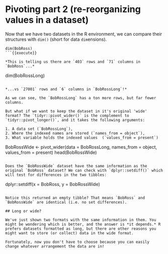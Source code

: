 # Pivoting part 2 (re-reorganizing values in a dataset) 

Now that we have two datasets in the R environment, we can compare their structures with `dim()` (short for data `dim`ensions).

```
dim(BobRoss)
```{{execute}}

*This is telling us there are `403` rows and `71` columns in `BobRoss`...*

```
dim(BobRossLong)
```{{execute}}

*...vs `27001` rows and `6` columns in `BobRossLong`!*

As we can see, the `BobRossLong` has a ton more rows, but far fewer columns. 

But what if we want to keep the dataset in it's original 'wide' format? The `tidyr::pivot_wider()` is the complement to `tidyr::pivot_longer()`, and it takes the following arguments: 

1. A data set (`BobRossLong`), 
2. Where the indexed names are stored (`names_from = object`),  
3. What variable holds the indexed values  (`values_from = present`) 

```
BobRossWide <- pivot_wider(data = BobRossLong, 
                      names_from = object, 
                      values_from = present)
head(BobRossWide)
```{{execute}}

Does the `BobRossWide` dataset have the same information as the original `BobRoss` dataset? We can check with `dplyr::setdiff()` which will test for differences in the two tibbles: 

```
dplyr::setdiff(x = BobRoss, y = BobRossWide)
```{{copy}}

Notice this returned an empty tibble? That means `BobRoss` and `BobRossWide` are identical (i.e. no set differences).

## Long or wide?

We've just shown two formats with the same information in them. You might be wondering which is better, and the answer is *it depends.* R prefers datasets formatted as long, but there are other reasons you might want to store (or collect) data in the wide format.

Fortunately, now you don't have to choose because you can easily change whatever arrangement the data are in!

